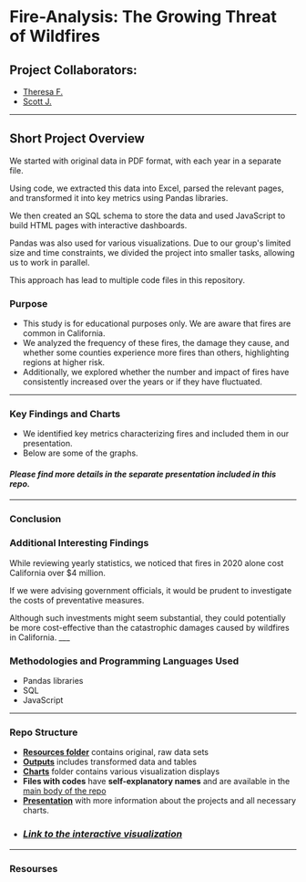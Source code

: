 # Fire-Analysis: The Growing Threat of Wildfires

## Project Collaborators:

* [Theresa F.](https://github.com/TheresaFregoso)
* [Scott J.](https://github.com/UtahPando)
___

## Short Project Overview 

<p> We started with original data in PDF format, with each year in a separate file. 
<p> Using code, we extracted this data into Excel, parsed the relevant pages, and transformed it into key metrics using Pandas libraries. 
<p> We then created an SQL schema to store the data and used JavaScript to build HTML pages with interactive dashboards. 
<p> Pandas was also used for various visualizations. Due to our group's limited size and time constraints, we divided the project into smaller tasks, allowing us to work in parallel. 
<p> This approach has lead to multiple code files in this repository.

### Purpose
* This study is for educational purposes only. We are aware that fires are common in California.
* We analyzed the frequency of these fires, the damage they cause, and whether some counties experience more fires than others, highlighting regions at higher risk.
* Additionally, we explored whether the number and impact of fires have consistently increased over the years or if they have fluctuated.

___

### Key Findings and Charts
* We identified key metrics characterizing fires and included them in our presentation.
* Below are some of the graphs.

#### *Please find more details in the separate presentation included in this repo.*

___

### Conclusion


### Additional Interesting Findings
While reviewing yearly statistics, we noticed that fires in 2020 alone cost California over $4 million.  
<p> If we were advising government officials, it would be prudent to investigate the costs of preventative measures. 
<p>Although such investments might seem substantial, they could potentially be more cost-effective than the catastrophic damages caused by wildfires in California.
___

### Methodologies and Programming Languages Used
* Pandas libraries
* SQL 
* JavaScript

___

### Repo Structure
* **[Resources folder](https://github.com/LegallyNotBlonde/Fire-Analysis/tree/main/Resources)** contains original, raw data sets
* **[Outputs](https://github.com/LegallyNotBlonde/Fire-Analysis/tree/main/Outputs)** includes transformed data and tables
* **[Charts](https://github.com/LegallyNotBlonde/Fire-Analysis/tree/main/Charts)** folder contains various visualization displays
* **Files with codes** have **self-explanatory names** and are available in the [main body of the repo](https://github.com/LegallyNotBlonde/Fire-Analysis)
* **[Presentation](https://docs.google.com/presentation/d/18218T6EQrjeQu0vUXJoN1WikxMXPLT6Y-v4c-PHHHL0/edit#slide=id.p)** with more information about the projects and all necessary charts.
* ### *[Link to the interactive visualization](http://127.0.0.1:5500/index.html)*

___

### Resourses

